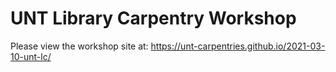# UNT Library Carpentry Workshop
Please view the workshop site at:
https://unt-carpentries.github.io/2021-03-10-unt-lc/
